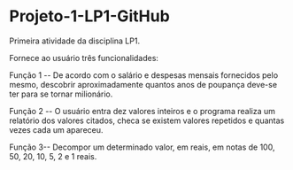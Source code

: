 # Projeto-1-LP1-GitHub
Primeira atividade da disciplina LP1.

Fornece ao usuário três funcionalidades:

Função 1 -- De acordo com o salário e despesas mensais fornecidos pelo mesmo, descobrir aproximadamente quantos anos de poupança deve-se ter para se tornar milionário.

Função 2 -- O usuário entra dez valores inteiros e o programa realiza um relatório dos valores citados, checa se existem valores repetidos e quantas vezes cada um apareceu.

Função 3-- Decompor um determinado valor, em reais, em notas de 100, 50, 20, 10, 5, 2 e 1 reais.
